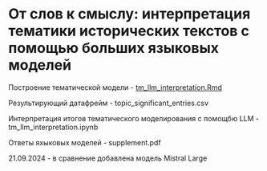 # От слов к смыслу: интерпретация тематики исторических текстов с помощью больших языковых моделей


Построение тематической модели - [tm_llm_interpretation.Rmd](https://github.com/alexeyvkuznetsov/tm_llm_interpretation/tm_llm_interpretation.Rmd)

Результирующий датафрейм - topic_significant_entries.csv

Интерпретация итогов тематического моделирования с помощбю LLM - tm_llm_interpretation.ipynb

Ответы яхыковых моделей - supplement.pdf



21.09.2024 - в сравнение добавлена модель Mistral Large
